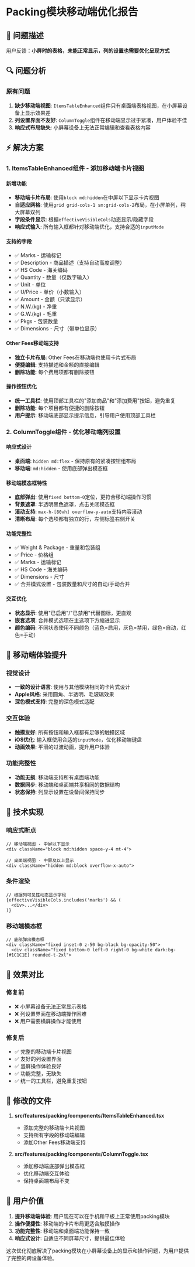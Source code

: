 # Packing模块移动端优化报告

## 🎯 问题描述

用户反馈：**小屏时的表格，未能正常显示，列的设置也需要优化呈现方式**

## 🔍 问题分析

### 原有问题
1. **缺少移动端视图**: `ItemsTableEnhanced`组件只有桌面端表格视图，在小屏幕设备上显示效果差
2. **列设置界面不友好**: `ColumnToggle`组件在移动端显示过于紧凑，用户体验不佳
3. **响应式布局缺失**: 小屏幕设备上无法正常编辑和查看表格内容

## ⚡ 解决方案

### 1. ItemsTableEnhanced组件 - 添加移动端卡片视图

#### 新增功能
- **移动端卡片布局**: 使用`block md:hidden`在中屏以下显示卡片视图
- **自适应网格**: 使用`grid grid-cols-1 sm:grid-cols-2`布局，在小屏单列，稍大屏幕双列
- **字段条件显示**: 根据`effectiveVisibleCols`动态显示/隐藏字段
- **响应式输入**: 所有输入框都针对移动端优化，支持合适的`inputMode`

#### 支持的字段
- ✅ Marks - 运输标记
- ✅ Description - 商品描述（支持自动高度调整）
- ✅ HS Code - 海关编码
- ✅ Quantity - 数量（仅数字输入）
- ✅ Unit - 单位
- ✅ U/Price - 单价（小数输入）
- ✅ Amount - 金额（只读显示）
- ✅ N.W.(kg) - 净重
- ✅ G.W.(kg) - 毛重
- ✅ Pkgs - 包装数量
- ✅ Dimensions - 尺寸（带单位显示）

#### Other Fees移动端支持
- **独立卡片布局**: Other Fees在移动端也使用卡片式布局
- **便捷编辑**: 支持描述和金额的直接编辑
- **删除功能**: 每个费用项都有删除按钮

#### 操作按钮优化
- **统一工具栏**: 使用顶部工具栏的"添加商品"和"添加费用"按钮，避免重复
- **删除功能**: 每个项目都有便捷的删除按钮
- **用户提示**: 移动端底部显示提示信息，引导用户使用顶部工具栏

### 2. ColumnToggle组件 - 优化移动端列设置

#### 响应式设计
- **桌面端**: `hidden md:flex` - 保持原有的紧凑按钮组布局
- **移动端**: `md:hidden` - 使用底部弹出模态框

#### 移动端模态框特性
- **底部弹出**: 使用`fixed bottom-0`定位，更符合移动端操作习惯
- **背景遮罩**: 半透明黑色遮罩，点击关闭模态框
- **滚动支持**: `max-h-[80vh] overflow-y-auto`支持内容滚动
- **清晰布局**: 每个选项都有独立的行，左侧标签右侧开关

#### 功能完整性
- ✅ Weight & Package - 重量和包装组
- ✅ Price - 价格组
- ✅ Marks - 运输标记
- ✅ HS Code - 海关编码
- ✅ Dimensions - 尺寸
- ✅ 合并模式设置 - 包装数量和尺寸的自动/手动合并

#### 交互优化
- **状态显示**: 使用"已启用"/"已禁用"代替图标，更直观
- **嵌套选项**: 合并模式选项在主选项下方缩进显示
- **颜色编码**: 不同状态使用不同颜色（蓝色=启用，灰色=禁用，绿色=自动，红色=手动）

## 📱 移动端体验提升

### 视觉设计
- **一致的设计语言**: 使用与其他模块相同的卡片式设计
- **Apple风格**: 采用圆角、半透明、毛玻璃效果
- **深色模式支持**: 完整的深色模式适配

### 交互体验
- **触摸友好**: 所有按钮和输入框都有足够的触摸区域
- **iOS优化**: 输入框使用合适的`inputMode`，优化移动端键盘
- **动画效果**: 平滑的过渡动画，提升用户体验

### 功能完整性
- **功能无损**: 移动端支持所有桌面端功能
- **数据同步**: 移动端和桌面端共享相同的数据结构
- **状态保持**: 列显示设置在设备间保持同步

## 🔧 技术实现

### 响应式断点
```tsx
// 移动端视图 - 中屏以下显示
<div className="block md:hidden space-y-4 mt-4">

// 桌面端视图 - 中屏及以上显示  
<div className="hidden md:block overflow-x-auto">
```

### 条件渲染
```tsx
// 根据列可见性动态显示字段
{effectiveVisibleCols.includes('marks') && (
  <div>...</div>
)}
```

### 移动端模态框
```tsx
// 底部弹出模态框
<div className="fixed inset-0 z-50 bg-black bg-opacity-50">
  <div className="fixed bottom-0 left-0 right-0 bg-white dark:bg-[#1C1C1E] rounded-t-2xl">
```

## 🚀 效果对比

### 修复前
- ❌ 小屏幕设备无法正常显示表格
- ❌ 列设置界面在移动端操作困难
- ❌ 用户需要横屏操作才能使用

### 修复后
- ✅ 完整的移动端卡片视图
- ✅ 友好的列设置界面
- ✅ 竖屏操作体验良好
- ✅ 功能完整，无缺失
- ✅ 统一的工具栏，避免重复按钮

## 📁 修改的文件

1. **src/features/packing/components/ItemsTableEnhanced.tsx**
   - 添加完整的移动端卡片视图
   - 支持所有字段的移动端编辑
   - 添加Other Fees移动端支持

2. **src/features/packing/components/ColumnToggle.tsx**  
   - 添加移动端底部弹出模态框
   - 优化移动端交互体验
   - 保持桌面端布局不变

## 🎯 用户价值

1. **提升移动端体验**: 用户现在可以在手机和平板上正常使用packing模块
2. **操作便捷性**: 移动端的卡片布局更适合触摸操作
3. **功能完整性**: 移动端和桌面端功能保持一致
4. **响应式设计**: 自适应不同屏幕尺寸，提供最佳体验

这次优化彻底解决了packing模块在小屏幕设备上的显示和操作问题，为用户提供了完整的跨设备体验。
